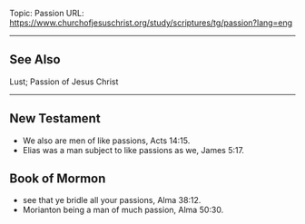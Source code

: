 Topic: Passion
URL: https://www.churchofjesuschrist.org/study/scriptures/tg/passion?lang=eng

---

## See Also

Lust; Passion of Jesus Christ

---

## New Testament

- We also are men of like passions, Acts 14:15.
- Elias was a man subject to like passions as we, James 5:17.

## Book of Mormon

- see that ye bridle all your passions, Alma 38:12.
- Morianton being a man of much passion, Alma 50:30.

